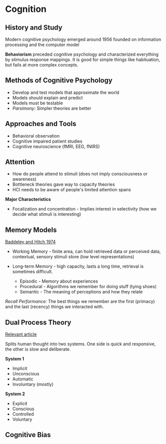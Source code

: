 # Cognition

## History and Study

Modern cognitive psychology emerged around 1956 founded on information processing and the computer model

**Behaviorism** preceded cognitive psychology and characterized everything by stimulus response mappings. It is good for simple things like habituation, but fails at more complex concepts.

## Methods of Cognitive Psychology

- Develop and test models that approximate the world
- Models should explain and predict
- Models must be testable
- *Parsimony:* Simpler theories are better

## Approaches and Tools

- Behavioral observation
- Cognitive impaired patient studies
- Cognitive neuroscience (fMRI, EEG, fNIRS)

## Attention

- How do people attend to stimuli (does not imply consciousness or awareness)
- Bottleneck theories gave way to capacity theories
- HCI needs to be aware of people's limited attention spans

**Major Characteristics**

- Focalization and concentration - Implies interest in selectivity (how we decide what stimuli is interesting)

## Memory Models

[Baddeley and Hitch 1974](https://en.wikipedia.org/wiki/Baddeley%27s_model_of_working_memory)

- Working Memory - finite area, can hold retrieved data or perceived data, contextual, sensory stimuli store (low level representations)

- Long-term Memory - high capacity, lasts a long time, retrieval is sometimes difficult.

  - Episodic - Memory about experiences
  - Procedural - Algorithms we remember for doing stuff (tying shoes)
  - Semantic - The meaning of perceptions and how they relate

*Recall Performance:* The best things we remember are the first (primacy) and the last (recency) things we interacted with.

## Dual Process Theory

[Relevant article](https://en.wikipedia.org/wiki/Dual_process_theory)

Splits human thought into two systems. One side is quick and responsive, the other is slow and deliberate.

**System 1**
- Implicit
- Unconscious
- Automatic
- Involuntary (mostly)

**System 2**
- Explicit
- Conscious
- Controlled
- Voluntary

## Cognitive Bias
